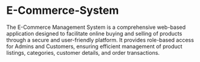 # E-Commerce-System
The E-Commerce Management System is a comprehensive web-based application designed to facilitate online buying and selling of products through a secure and user-friendly platform. It provides role-based access for Admins and Customers, ensuring efficient management of product listings, categories, customer details, and order transactions.

